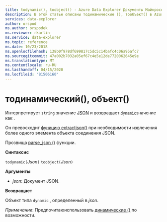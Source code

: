 ```yaml
---
title: todynamic(), toobject() - Azure Data Explorer Документы Майкрософт
description: В этой статье описаны тодинамические (), тообъект() в Azure Data Explorer.
services: data-explorer
author: orspod
ms.author: orspodek
ms.reviewer: rkarlin
ms.service: data-explorer
ms.topic: reference
ms.date: 10/23/2018
ms.openlocfilehash: 138b0f978df699817c5dc5c14bafc4c06a95afc7
ms.sourcegitcommit: 47a002b7032a05ef67c4e5e12de7720062645e9e
ms.translationtype: MT
ms.contentlocale: ru-RU
ms.lasthandoff: 04/15/2020
ms.locfileid: "81506160"
---
```

# <a name="todynamic-toobject"></a>тодинамический(), объект()

Интерпретирует `string` значение [JSON](https://json.org/) и возвращает [`dynamic`](./scalar-data-types/dynamic.md)значение как . 

Он превосходит [функцию extractjson()](./extractjsonfunction.md) при необходимости извлечения более одного элемента объекта соединения JSON.

Прозвища [parse_json ()](./parsejsonfunction.md) функции.

**Синтаксис**

`todynamic(`*Json*`)`
`toobject(`*Json*`)`

**Аргументы**

* *json*: Документ JSON.

**Возвращает**

Объект типа `dynamic` , определенный в *json*.

*Примечание*: Предпочитаюиспользовать [динамические ()](./scalar-data-types/dynamic.md) по возможности.